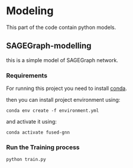 # Modeling

This part of the code contain python models.

## SAGEGraph-modelling

this is a simple model of SAGEGraph network.

### Requirements
For running this project you need to install [conda](https://conda.io/projects/conda/en/latest/user-guide/install/index.html).

then you can install project environment using:
```
conda env create -f environment.yml
```

and activate it using:
```
conda activate fused-gnn
```
### Run the Training process
```
python train.py
```